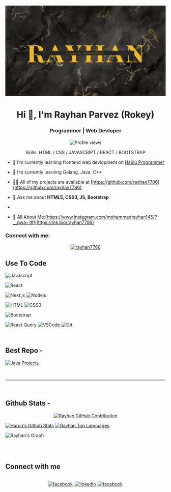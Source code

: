 ![I am rayhan7786](https://github.com/rayhan7786/rayhan7786/blob/main/Green%20Full%20Photo%20Forest%20Desktop%20Wallpaper.jpg)

<h1 align="center">Hi 👋, I'm Rayhan Parvez (Rokey)</h1>
<h3 align="center">Programmer | Web Devloper </h3>
<h4 align="center"></h4>

<div align="center">

![Profile views](https://komarev.com/ghpvc/?username=rayhan7786&color=red)

Skills: HTML / CSS / JAVASCRIPT / REACT /  BOOTSTRAP

</div>

- 🔭 I’m currently learning frontend web devlopment on [Hablu Programmer](https://www.hablu-programmer.com/)

- 🌱 I’m currently learning Golang, Java, C++

- 👨‍💻 All of my projects are available at [https://github.com/rayhan7786](https://github.com/rayhan7786)



- 💬 Ask me about **HTML5, CSS3, JS, Bootstrap**

-

- 📄 All About Me:[https://www.instagram.com/mohammadrayhan145/?__pwa=1#](https://lnk.bio/rayhan7786)

<h3 align="left">Connect with me:</h3>

<p align="center">
<a href="https://www.facebook.com/mohammadrayhan145" target="blank"><img align="center" src="https://raw.githubusercontent.com/rahuldkjain/github-profile-readme-generator/master/src/images/icons/Social/facebook.svg" alt="rayhan7786" height="30" width="40" /></a>

## Use To Code

![Javascript](https://img.shields.io/badge/Javascript-F0DB4F?style=for-the-badge&labelColor=black&logo=javascript&logoColor=F0DB4F)

![React](https://img.shields.io/badge/-React-61DBFB?style=for-the-badge&labelColor=black&logo=react&logoColor=61DBFB)

![Next.js](https://img.shields.io/badge/next.js-000000?style=for-the-badge&logo=nextdotjs&logoColor=white)
![Nodejs](https://img.shields.io/badge/Nodejs-3C873A?style=for-the-badge&labelColor=black&logo=node.js&logoColor=3C873A)


![HTML](https://img.shields.io/badge/HTML5-E34F26?style=for-the-badge&logo=html5&logoColor=white)
![CSS3](https://img.shields.io/badge/CSS3-1572B6?style=for-the-badge&logo=css3&logoColor=white)


![Bootstrap](https://img.shields.io/badge/Bootstrap-563D7C?style=for-the-badge&logo=bootstrap&logoColor=white)



![React Query](https://img.shields.io/badge/-React_Query-FF4154?style=for-the-badge&logo=react%20query&logoColor=white)
![VSCode](https://img.shields.io/badge/Visual_Studio-0078d7?style=for-the-badge&logo=visual%20studio&logoColor=white)
![Git](https://img.shields.io/badge/Git-F05032?style=for-the-badge&logo=git&logoColor=white)

<br/>

## Best Repo -

[![Java Projects](https://github-readme-stats.vercel.app/api/pin/?username=rayhan7786&repo=Java-Project&border_color=7F3FBF&bg_color=0D1117&title_color=C9D1D9&text_color=8B949E&icon_color=7F3FBF)](https://github.com/rayhan7786/Java-Project)


<br/>
<hr/>
<br/>

## Github Stats -

<p align="center">
  <a href="https://github.com/rayhan7786">
    <img src="https://github-profile-summary-cards.vercel.app/api/cards/profile-details?username=rayhan7786&theme=radical" alt="Rayhan GitHub Contribution"/>
  </a>
</p>

<a> 
    <a href="https://github.com/rayhan7786"><img alt="Harun's Github Stats" src="https://denvercoder1-github-readme-stats.vercel.app/api?username=rayhan7786&show_icons=true&count_private=true&theme=react&border_color=7F3FBF&bg_color=0D1117&title_color=F85D7F&icon_color=F8D866" height="192px" width="49.5%"/></a>
  <a href="https://github.com/rayhan7786"><img alt="Rayhan Top Languages" src="https://denvercoder1-github-readme-stats.vercel.app/api/top-langs/?username=rayhan7786&langs_count=8&layout=compact&theme=react&border_color=7F3FBF&bg_color=0D1117&title_color=F85D7F&icon_color=F8D866" height="192px" width="49.5%"/></a>
  <br/>
</a>

![Rayhan's Graph](https://github-readme-activity-graph.vercel.app/graph?username=rayhan7786&custom_title=Harun's%20GitHub%20Activity%20Graph&bg_color=0D1117&color=7F3FBF&line=7F3FBF&point=7F3FBF&area_color=FFFFFF&title_color=FFFFFF&area=true)

<br/>

<br/>

## Connect with me

<div align="center">
<br/>
<a href="https://www.facebook.com/mohammadrayhan145" target="_blank">
 <img src=https://img.shields.io/badge/facebook-%232E87FB.svg?&style=for-the-badge&logo=facebook&logoColor=white alt=facebook style="margin-bottom: 5px; margin-right: 2px;" />
</a>
<a href="https://www.linkedin.com/in/rayhan7786/" target="_blank">
<img src=https://img.shields.io/badge/linkedin-%231E77B5.svg?&style=for-the-badge&logo=linkedin&logoColor=white alt=linkedin style="margin-bottom: 5px; margin-right: 2px;" />
</a>
<a href="https://www.facebook.com/mohammadrayhan145" target="_blank">
<img src=https://img.shields.io/badge/facebook-%232E87FB.svg?&style=for-the-badge&logo=facebook&logoColor=white alt=facebook style="margin-bottom: 5px; margin-right: 2px;" />
</a>  
</div>
